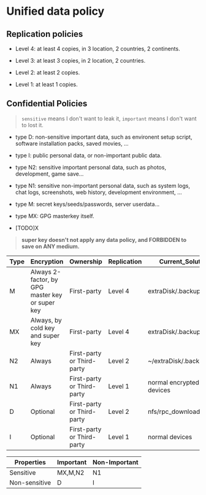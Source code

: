 # Unified data policy

## Replication policies

- Level 4: at least 4 copies, in 3 location, 2 countries, 2 continents. 

- Level 3: at least 3 copies, in 2 location, 2 countries. 

- Level 2: at least 2 copies. 

- Level 1: at least 1 copies. 

## Confidential Policies

> `sensitive` means I don't want to leak it, `important` means I don't want to lost it. 

- type D: non-sensitive important data, such as environent setup script, software installation packs, saved movies, ...

- type I: public personal data, or non-important public data. 

- type N2: sensitive important personal data, such as photos, development, game save...

- type N1: sensitive non-important personal data, such as system logs, chat logs, screenshots, web history, development environment, ...

- type M: secret keys/seeds/passwords, server userdata... 

- type MX: GPG masterkey itself. 

- [TODO]X

> **super key doesn't not apply any data policy, and FORBIDDEN to save on ANY medium.** 

|Type|Encryption|Ownership|Replication|Current\_Solution|
|---|---|---|---|---|
|M|Always 2-factor, by GPG master key or super key|First-party|Level 4|extraDisk/.backup/typeM|
|MX|Always, by cold key and super key|First-party|Level 4|extraDisk/.backup/typeM|
|N2|Always|First-party or Third-party|Level 2|~/extraDisk/.backup|
|N1|Always|First-party or Third-party|Level 1|normal encrypted devices|
|D|Optional|First-party or Third-party|Level 2|nfs/rpc\_downloads|
|I|Optional|First-party or Third-party|Level 1|normal devices|

|Properties|Important|Non-Important|
|---|---|---|
|Sensitive|MX,M,N2|N1|
|Non-sensitive|D|I|

